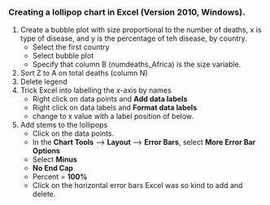 ### Creating a lollipop chart in Excel (Version 2010, Windows).

1. Create a bubble plot with size proportional to the number of deaths, x is type of disease, and y is the percentage of teh disease, by country.
    * Select the first country
    * Select bubble plot
    * Specify that column B (numdeaths_Africa) is the size variable.
2. Sort Z to A on total deaths (column N)
3. Delete legend
4. Trick Excel into labelling the x-axis by names
    * Right click on data points and **Add data labels**
    * Right click on data labels and **Format data labels**
    * change to x value with a label position of below.
5. Add stems to the lollipops
    * Click on the data points.
    * In the **Chart Tools** --> **Layout** --> **Error Bars**, select **More Error Bar Options**
    * Select **Minus**
    * **No End Cap**
    * Percent = **100%**
    * Click on the horizontal error bars Excel was so kind to add and delete.
  
